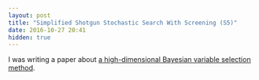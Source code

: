 ```yaml
---
layout: post
title: "Simplified Shotgun Stochastic Search With Screening (S5)"
date: 2016-10-27 20:41
hidden: true
---
```


I was writing a paper about [a high-dimensional Bayesian variable selection method](http://www.stat.tamu.edu/~minsuk/publications/nonlocal_sinica7.dpf).

